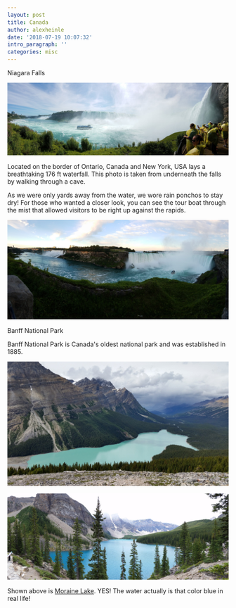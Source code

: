 ```yaml
---
layout: post
title: Canada
author: alexheinle
date: '2018-07-19 10:07:32'
intro_paragraph: ''
categories: misc
---
```


Niagara Falls

![Niagara Falls Photo](/images/niagraFalls1.jpg)

Located on the border of Ontario, Canada and New York, USA lays a breathtaking
176 ft waterfall. This photo is taken from underneath the falls by walking
through a cave.

As we were only yards away from the water, we wore rain ponchos to stay dry!
For those who wanted a closer look, you can see the tour boat through the mist
that allowed visitors to be right up against the rapids.

![Niagara Falls Photo](/images/niagraFalls2.jpg)

Banff National Park

Banff National Park is Canada's oldest national park and was established in 1885.

![Banff Photo](/images/water1.JPG)

![Banff Photo](/images/water3.JPG)

Shown above is <a href="https://morainelake.com/">Moraine Lake</a>.
YES! The water actually is that color blue in real life!
